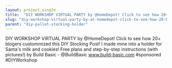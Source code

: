 ```yaml
---
layout: project_single
title:  "DIY WORKSHOP VIRTUAL PARTY by @HomeDepot! Click to see how 20+ blogers custommized this DIY Stocking Post! I made mine into a holder for Santa's milk and cookies! Free plans and step-by-step instructions (with pictures!) by Build Basic - @BuildBasic "
slug: "diy-workshop-virtual-party-by-at-homedepot-click-to-see-how-20-blogers-custommized-this-diy-stocking"
parent: "diy-pallet-stocking-holder"
---
```

DIY WORKSHOP VIRTUAL PARTY by @HomeDepot! Click to see how 20+ blogers custommized this DIY Stocking Post! I made mine into a holder for Santa's milk and cookies! Free plans and step-by-step instructions (with pictures!) by Build Basic - @BuildBasic www.build-basic.com #sponsored #DIYWorkshop